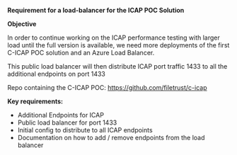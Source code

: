 
**Requirement for a load-balancer for the ICAP POC Solution**

**Objective**

In order to continue working on the ICAP performance testing with larger load until the full version is available, we need more deployments of the first C-ICAP POC solution and an Azure Load Balancer.

This public load balancer will then distribute ICAP port traffic 1433 to all the additional endpoints on port 1433

Repo containing the C-ICAP POC: https://github.com/filetrust/c-icap

**Key requirements:** 

- Additional Endpoints for ICAP
- Public load balancer for port 1433
- Initial config to distribute to all ICAP endpoints
- Documentation on how to add / remove endpoints from the load balancer
  
